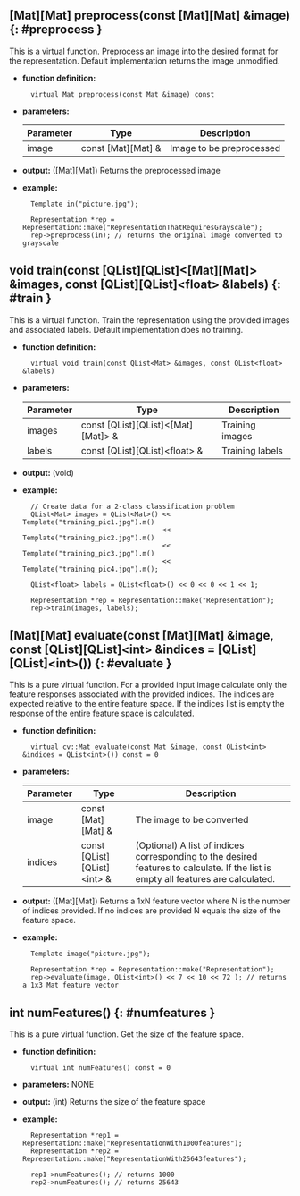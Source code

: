 ## [Mat][Mat] preprocess(const [Mat][Mat] &image) {: #preprocess }

This is a virtual function. Preprocess an image into the desired format for the representation. Default implementation returns the image unmodified.

* **function definition:**

        virtual Mat preprocess(const Mat &image) const

* **parameters:**

    Parameter | Type | Description
    --- | --- | ---
    image | const [Mat][Mat] & | Image to be preprocessed

* **output:** ([Mat][Mat]) Returns the preprocessed image
* **example:**

        Template in("picture.jpg");

        Representation *rep = Representation::make("RepresentationThatRequiresGrayscale");
        rep->preprocess(in); // returns the original image converted to grayscale

## void train(const [QList][QList]&lt;[Mat][Mat]&gt; &images, const [QList][QList]&lt;float&gt; &labels) {: #train }

This is a virtual function. Train the representation using the provided images and associated labels. Default implementation does no training.

* **function definition:**

        virtual void train(const QList<Mat> &images, const QList<float> &labels)

* **parameters:**

    Parameter | Type | Description
    --- | --- | ---
    images | const [QList][QList]&lt;[Mat][Mat]&gt; & | Training images
    labels | const [QList][QList]&lt;float&gt; & | Training labels

* **output:** (void)
* **example:**

        // Create data for a 2-class classification problem
        QList<Mat> images = QList<Mat>() << Template("training_pic1.jpg").m()
                                         << Template("training_pic2.jpg").m()
                                         << Template("training_pic3.jpg").m()
                                         << Template("training_pic4.jpg").m();

        QList<float> labels = QList<float>() << 0 << 0 << 1 << 1;

        Representation *rep = Representation::make("Representation");
        rep->train(images, labels);

## [Mat][Mat] evaluate(const [Mat][Mat] &image, const [QList][QList]&lt;int&gt; &indices = [QList][QList]&lt;int&gt;()) {: #evaluate }

This is a pure virtual function. For a provided input image calculate only the feature responses associated with the provided indices. The indices are expected relative to the entire feature space. If the indices list is empty the response of the entire feature space is calculated.

* **function definition:**

        virtual cv::Mat evaluate(const Mat &image, const QList<int> &indices = QList<int>()) const = 0

* **parameters:**

    Parameter | Type | Description
    --- | --- | ---
    image | const [Mat][Mat] & | The image to be converted
    indices | const [QList][QList]&lt;int&gt; & | (Optional) A list of indices corresponding to the desired features to calculate. If the list is empty all features are calculated.

* **output:** ([Mat][Mat]) Returns a 1xN feature vector where N is the number of indices provided. If no indices are provided N equals the size of the feature space.
* **example:**

        Template image("picture.jpg");

        Representation *rep = Representation::make("Representation");
        rep->evaluate(image, QList<int>() << 7 << 10 << 72 ); // returns a 1x3 Mat feature vector

## int numFeatures() {: #numfeatures }

This is a pure virtual function. Get the size of the feature space.

* **function definition:**

        virtual int numFeatures() const = 0

* **parameters:** NONE
* **output:** (int) Returns the size of the feature space
* **example:**

        Representation *rep1 = Representation::make("RepresentationWith1000features");
        Representation *rep2 = Representation::make("RepresentationWith25643features");

        rep1->numFeatures(); // returns 1000
        rep2->numFeatures(); // returns 25643
